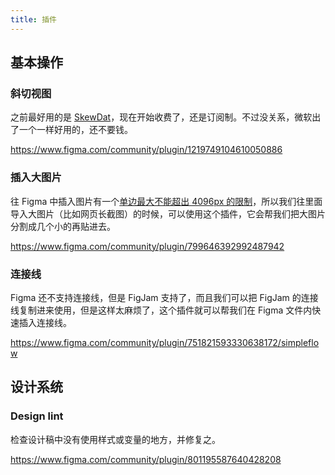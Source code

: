 ```yaml
---
title: 插件
---
```

## 基本操作
### 斜切视图
之前最好用的是 [SkewDat](https://www.figma.com/community/plugin/741472919529947576)，现在开始收费了，还是订阅制。不过没关系，微软出了一个一样好用的，还不要钱。

https://www.figma.com/community/plugin/1219749104610050886

### 插入大图片
往 Figma 中插入图片有一个[单边最大不能超出 4096px 的限制](https://help.figma.com/hc/en-us/articles/360040028034-Add-images-and-videos-to-design-files#:~:text=height%20larger%20than-,4096%20pixels,-.%20This%20scales%20the)，所以我们往里面导入大图片（比如网页长截图）的时候，可以使用这个插件，它会帮我们把大图片分割成几个小的再贴进去。

https://www.figma.com/community/plugin/799646392992487942

### 连接线
Figma 还不支持连接线，但是 FigJam 支持了，而且我们可以把 FigJam 的连接线复制进来使用，但是这样太麻烦了，这个插件就可以帮我们在 Figma 文件内快速插入连接线。

https://www.figma.com/community/plugin/751821593330638172/simpleflow

## 设计系统
### Design lint
检查设计稿中没有使用样式或变量的地方，并修复之。

https://www.figma.com/community/plugin/801195587640428208